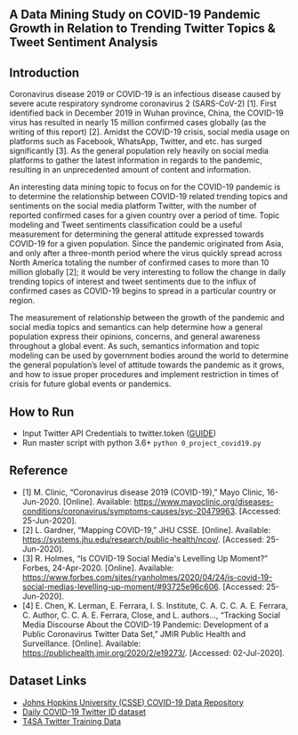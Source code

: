 ## A Data Mining Study on COVID-19 Pandemic Growth in Relation to Trending Twitter Topics & Tweet Sentiment Analysis

## Introduction
Coronavirus disease 2019 or COVID-19 is an infectious disease caused by severe acute respiratory syndrome coronavirus 2 (SARS-CoV-2) [1]. First identified back in December 2019 in Wuhan province, China, the COVID-19 virus has resulted in nearly 15 million confirmed cases globally (as the writing of this report) [2]. Amidst the COVID-19 crisis, social media usage on platforms such as Facebook, WhatsApp, Twitter, and etc. has surged significantly [3]. As the general population rely heavily on social media platforms to gather the latest information in regards to the pandemic, resulting in an unprecedented amount of content and information.

An interesting data mining topic to focus on for the COVID-19 pandemic is to determine the relationship between COVID-19 related trending topics and sentiments on the social media platform Twitter, with the number of reported confirmed cases for a given country over a period of time. Topic modeling and Tweet sentiments classification could be a useful measurement for determining the general attitude expressed towards COVID-19 for a given population. Since the pandemic originated from Asia, and only after a three-month period where the virus quickly spread across North America totaling the number of confirmed cases to more than 10 million globally [2]; it would be very interesting to follow the change in daily trending topics of interest and tweet sentiments due to the influx of confirmed cases as COVID-19 begins to spread in a particular country or region.

The measurement of relationship between the growth of the pandemic and social media topics and semantics can help determine how a general population express their opinions, concerns, and general awareness throughout a global event. As such, semantics information and topic modeling can be used by government bodies around the world to determine the general population’s level of attitude towards the pandemic as it grows, and how to issue proper procedures and implement restriction in times of crisis for future global events or pandemics.

## How to Run
 - Input Twitter API Credentials to twitter.token ([GUIDE](https://projects.raspberrypi.org/en/projects/getting-started-with-the-twitter-api/2))
 - Run master script with python 3.6+ `python 0_project_covid19.py`

## Reference
- [1] M. Clinic, “Coronavirus disease 2019 (COVID-19),” Mayo Clinic, 16-Jun-2020. [Online]. Available: https://www.mayoclinic.org/diseases-conditions/coronavirus/symptoms-causes/syc-20479963. [Accessed: 25-Jun-2020].
- [2] L. Gardner, “Mapping COVID-19,” JHU CSSE. [Online]. Available: https://systems.jhu.edu/research/public-health/ncov/. [Accessed: 25-Jun-2020].
- [3] R. Holmes, “Is COVID-19 Social Media's Levelling Up Moment?” Forbes, 24-Apr-2020. [Online]. Available: https://www.forbes.com/sites/ryanholmes/2020/04/24/is-covid-19-social-medias-levelling-up-moment/#93725e96c606. [Accessed: 25-Jun-2020].
- [4] E. Chen, K. Lerman, E. Ferrara, I. S. Institute, C. A. C. C. A. E. Ferrara, C. Author, C. C. A. E. Ferrara, Close, and L. authors..., “Tracking Social Media Discourse About the COVID-19 Pandemic: Development of a Public Coronavirus Twitter Data Set,” JMIR Public Health and Surveillance. [Online]. Available: https://publichealth.jmir.org/2020/2/e19273/. [Accessed: 02-Jul-2020].

## Dataset Links
- [Johns Hopkins University (CSSE) COVID-19 Data Repository](https://github.com/CSSEGISandData/COVID-19)
- [Daily COVID-19 Twitter ID dataset](https://github.com/echen102/COVID-19-TweetIDs)
- [T4SA Twitter Training Data](http://www.t4sa.it/#experimental-results)
